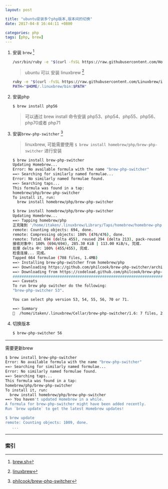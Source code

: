 ```yaml
---
layout: post

title: "ubuntu安装多个php版本,版本间的切换"
date: 2017-04-8 16:44:11 +0800

categories: php
tags: [php, brew]
---
```


1. 安装 `brew` [^1]

    ```bash
    /usr/bin/ruby -e "$(curl -fsSL https://raw.githubusercontent.com/Homebrew/install/master/install)"
    ```
    >ubuntu 可以 安装 linuxbrew [^3]
    ```bash
    ruby -e "$(curl -fsSL https://raw.githubusercontent.com/Linuxbrew/install/master/install)"
    PATH="$HOME/.linuxbrew/bin:$PATH"
    ```
    >

1. 安装php
    ```bash
    $ brew install php56
    ```
    >可以通过 brew install 命令安装 php53、php54、php55、php56、php70或者 php71

1. 安装`brew-php-switcher` [^2]
    >linuxbrew, 可能需要使用 `$ brew install homebrew/php/brew-php-switcher` 进行安装

    ```bash
    $ brew install brew-php-switcher                                          1 ↵
    Updating Homebrew...
    Error: No available formula with the name "brew-php-switcher"
    ==> Searching for similarly named formulae...
    Error: No similarly named formulae found.
    ==> Searching taps...
    This formula was found in a tap:
    homebrew/php/brew-php-switcher
    To install it, run:
      brew install homebrew/php/brew-php-switcher

    $ brew install homebrew/php/brew-php-switcher                           127 ↵
    Updating Homebrew...
    ==> Tapping homebrew/php
    正克隆到 '/home/itaken/.linuxbrew/Library/Taps/homebrew/homebrew-php'...
    remote: Counting objects: 694, done.
    remote: Compressing objects: 100% (476/476), done.
    remote: Total 694 (delta 455), reused 294 (delta 213), pack-reused 0
    接收对象中: 100% (694/694), 285.30 KiB | 113.00 KiB/s, 完成.
    处理 delta 中: 100% (455/455), 完成.
    检查连接... 完成。
    Tapped 664 formulae (708 files, 1.4MB)
    ==> Installing brew-php-switcher from homebrew/php
    ==> Downloading https://github.com/philcook/brew-php-switcher/archive/1.6.tar.gz
    ==> Downloading from https://codeload.github.com/philcook/brew-php-switcher/tar.
    ######################################################################## 100.0%
    ==> Caveats
    To run brew php switcher do the following:
    "brew-php-switcher 53".

    You can select php version 53, 54, 55, 56, 70 or 71.

    ==> Summary
    🍺  /home/itaken/.linuxbrew/Cellar/brew-php-switcher/1.6: 7 files, 23.6KB, built in 18 seconds

    ```

1. 切换版本
    ```bash
    $ brew-php-switcher 56
    ```

---
需要更新brew

```bash
$ brew install brew-php-switcher
Error: No available formula with the name "brew-php-switcher"
==> Searching for similarly named formulae...
Error: No similarly named formulae found.
==> Searching taps...
This formula was found in a tap:
homebrew/php/brew-php-switcher
To install it, run:
  brew install homebrew/php/brew-php-switcher
==> You haven't updated Homebrew in a while.
A formula for brew-php-switcher might have been added recently.
Run `brew update` to get the latest Homebrew updates!

$ brew update
remote: Counting objects: 1009, done.
   ...
```

---
### 索引

[^1]: [brew.sh](https://brew.sh/index_zh-cn.html)
[^2]: [philcook/brew-php-switcher](https://github.com/philcook/brew-php-switcher)
[^3]: [linuxbrew](http://linuxbrew.sh/)
